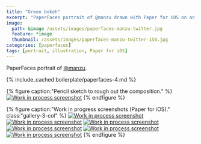 ```yaml
---
title: "Green bokeh"
excerpt: "PaperFaces portrait of @manzu drawn with Paper for iOS on an iPad."
image: 
  path: &image /assets/images/paperfaces-manzu-twitter.jpg 
  feature: *image
  thumbnail: /assets/images/paperfaces-manzu-twitter-150.jpg
categories: [paperfaces]
tags: [portrait, illustration, Paper for iOS]
---
```


PaperFaces portrait of [@manzu](https://twitter.com/manzu).

{% include_cached boilerplate/paperfaces-4.md %}

{% figure caption:"Pencil sketch to rough out the composition." %}
[![Work in process screenshot](/assets/images/paperfaces-manzu-process-1-750.jpg)](/assets/images/paperfaces-manzu-process-1-lg.jpg)
{% endfigure %}

{% figure caption:"Work in progress screenshots (Paper for iOS)." class:"gallery-3-col" %}
[![Work in process screenshot](/assets/images/paperfaces-manzu-process-2-600.jpg)](/assets/images/paperfaces-manzu-process-2-lg.jpg)
[![Work in process screenshot](/assets/images/paperfaces-manzu-process-3-600.jpg)](/assets/images/paperfaces-manzu-process-3-lg.jpg)
[![Work in process screenshot](/assets/images/paperfaces-manzu-process-4-600.jpg)](/assets/images/paperfaces-manzu-process-4-lg.jpg)
[![Work in process screenshot](/assets/images/paperfaces-manzu-process-5-600.jpg)](/assets/images/paperfaces-manzu-process-5-lg.jpg)
[![Work in process screenshot](/assets/images/paperfaces-manzu-process-6-600.jpg)](/assets/images/paperfaces-manzu-process-6-lg.jpg)
[![Work in process screenshot](/assets/images/paperfaces-manzu-process-7-600.jpg)](/assets/images/paperfaces-manzu-process-7-lg.jpg)
{% endfigure %}
